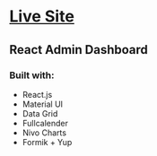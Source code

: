 <h1><a href="https://adminis.netlify.app/"> Live Site </a></h1>

<h2>React Admin Dashboard </h2>

<h3>Built with:</h3>
<ul>
<li>React.js</li>
<li>Material UI</li>
<li>Data Grid</li>
<li>Fullcalender</li>
<li>Nivo Charts</li>
<li>Formik + Yup</>

</ul>
